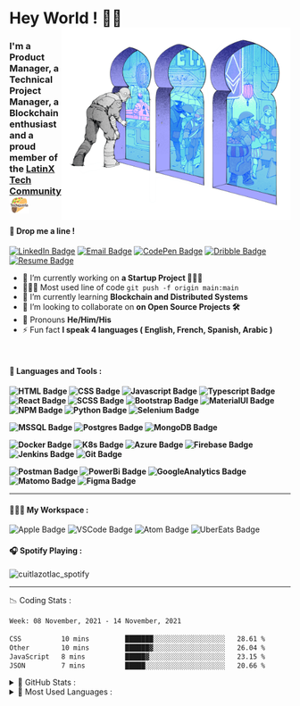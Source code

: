 <h1 align="left"> Hey World ! 🤙🏽 
 <br/>
 <img align="right" width="410px "alt="img" src="https://github.com/cuitlazotlac/cuitlazotlac/blob/main/what-is-ethereum.png" />
<h3 align="left">I'm a Product Manager, a Technical Project Manager, a Blockchain enthusiast and a proud member of the <a href="https://techqueria.org/" target="_blank"> LatinX Tech Community <img width="35px "alt="img" src="logo-techqueria.png" /></a></h3>


<h4> 📮 Drop me a line ! </h4>

[![LinkedIn Badge](https://img.shields.io/badge/LinkedIn-CD96FE?style=for-the-badge&logo=linkedin&logoColor=black)](https://www.behance.net/cuitlazotlac) 
[![Email Badge](https://img.shields.io/badge/Mail-9F87E6?style=for-the-badge&logo=gmail&logoColor=black)](mailto:heyhayssem@gmail.com)
[![CodePen Badge](https://img.shields.io/badge/Codepen-A3A4FD?style=for-the-badge&logo=codepen&logoColor=black)](https://codepen.io/cuitlazotlac)
[![Dribble Badge](https://img.shields.io/badge/Dribbble-87A2E6?style=for-the-badge&logo=Dribbble&logoColor=black)](https://dribbble.com/cuitlazotlac)
[![Resume Badge](https://img.shields.io/badge/My%20Resume-96CEFE?style=for-the-badge&logo=LibreOffice&logoColor=black)](https://drive.google.com/file/d/1XqK292myheQ53gTAYmz20vpO4cv5Q7Fq/view?usp=sharing)

- 🔭 I’m currently working on **a Startup Project 👷🏾‍♂️**
- 👨🏽‍💻 Most used line of code `git push -f origin main:main`
- 🌱 I’m currently learning **Blockchain and Distributed Systems**
- 👯 I’m looking to collaborate on **on Open Source Projects 🛠**
- 💬 Pronouns **He/Him/His**
- ⚡ Fun fact **I speak 4 languages ( English, French, Spanish, Arabic )**


<br />

<h4> 🦥 Languages and Tools :<h4> 

![HTML Badge](https://img.shields.io/badge/HTML5-CD96FE?style=for-the-badge&logo=html5&logoColor=#EA6123)
![CSS Badge](https://img.shields.io/badge/CSS3-9F87E6?style=for-the-badge&logo=css3&logoColor=#2662E9)
![Javascript Badge](https://img.shields.io/badge/JavaScript-A3A4FD?style=for-the-badge&logo=javascript&logoColor=#EFD819)
![Typescript Badge](https://img.shields.io/badge/TypeScript-87A2E6?style=for-the-badge&logo=typescript&logoColor=#2D79C7)
![React Badge](https://img.shields.io/badge/React-CD96FE?style=for-the-badge&logo=react&logoColor=#61DAFB)
![SCSS Badge](https://img.shields.io/badge/Sass-9F87E6?style=for-the-badge&logo=sass&logoColor=#CE679B)
![Bootstrap Badge](https://img.shields.io/badge/Bootstrap-CD96FE?style=for-the-badge&logo=bootstrap&logoColor=#7A12F7)
![MaterialUI Badge](https://img.shields.io/badge/Material--UI-9F87E6?style=for-the-badge&logo=material-ui&logoColor=#00B0FE)
![NPM Badge](https://img.shields.io/badge/npm-A3A4FD?style=for-the-badge&logo=npm&logoColor=white)
![Python Badge](https://img.shields.io/badge/Python-87A2E6?style=for-the-badge&logo=python&logoColor=#326B9A)
![Selenium Badge](https://img.shields.io/badge/Selenium-CD96FE?style=for-the-badge&logo=Selenium&logoColor=#00B400)

![MSSQL Badge](https://img.shields.io/badge/Microsoft%20SQL%20Sever-9F87E6?style=for-the-badge&logo=microsoft%20sql%20server&logoColor=#DF3732)
![Postgres Badge](https://img.shields.io/badge/PostgreSQL-A3A4FD?style=for-the-badge&logo=postgresql&logoColor=#326790)
![MongoDB Badge](https://img.shields.io/badge/MongoDB-87A2E6?style=for-the-badge&logo=mongodb&logoColor=#13A950)


![Docker Badge](https://img.shields.io/badge/Docker-CD96FE?style=for-the-badge&logo=docker&logoColor=#2596EC)
![K8s Badge](https://img.shields.io/badge/kubernetes-9F87E6.svg?&style=for-the-badge&logo=kubernetes&logoColor=#316DE4)
![Azure Badge](https://img.shields.io/badge/microsoft%20azure-A3A4FD?style=for-the-badge&logo=microsoft-azure&logoColor=#0089D6)
![Firebase Badge](https://img.shields.io/badge/firebase-87A2E6?style=for-the-badge&logo=firebase&logoColor=#F58310)
![Jenkins Badge](https://img.shields.io/badge/Jenkins-CD96FE?style=for-the-badge&logo=Jenkins&logoColor=#304F60)
![Git Badge](https://img.shields.io/badge/Git-9F87E6?style=for-the-badge&logo=git&logoColor=#F0512F)

![Postman Badge](https://img.shields.io/badge/Postman-CD96FE?style=for-the-badge&logo=Postman&logoColor=#F76936)
![PowerBi Badge](https://img.shields.io/badge/Power%20Bi-9F87E6?style=for-the-badge&logo=Power%20BI&logoColor=#F3C911)
![GoogleAnalytics Badge](https://img.shields.io/badge/Google%20Analytics-A3A4FD?style=for-the-badge&logo=google%20analytics&logoColor=#FAAB00)
![Matomo Badge](https://img.shields.io/badge/Matomo-87A2E6?style=for-the-badge&logo=Matomo&logoColor=#2E51A1)
![Figma Badge](https://img.shields.io/badge/Figma-CD96FE?style=for-the-badge&logo=figma&logoColor=#A15AFE)
<!-- ![AdobeAi Badge](https://img.shields.io/badge/Adobe%20Illustrator-FF9A00?style=for-the-badge&logo=adobe%20illustrator&logoColor=white) -->
<!-- ![InVision Badge](https://img.shields.io/badge/InVision-FF3366?style=for-the-badge&logo=InVision&logoColor=white) -->


---
<h4> 💁🏽‍♂️  My Workspace :</h4>

![Apple Badge](https://img.shields.io/badge/Apple-MacBook_Pro_2019-CD96FE?style=for-the-badge&logo=apple&logoColor=white)
![VSCode Badge](https://img.shields.io/badge/Visual_Studio_Code-9F87E6?style=for-the-badge&logo=visual%20studio%20code&logoColor=#44B0F4)
![Atom Badge](https://img.shields.io/badge/Atom-A3A4FD?style=for-the-badge&logo=Atom&logoColor=#1AAB76)
![UberEats Badge](https://img.shields.io/badge/Uber_Eats-87A2E6?style=for-the-badge&logo=uber-eats&logoColor=#00BF32)

<h4> 🎧  Spotify Playing : </h4>
<img src="https://novatorem-cuitlazotlac.vercel.app/api/spotify" alt="cuitlazotlac_spotify" width="350"></img>

---

📉 Coding Stats :
<!--START_SECTION:waka-->
```text
Week: 08 November, 2021 - 14 November, 2021

CSS          10 mins         ███████░░░░░░░░░░░░░░░░░░   28.61 % 
Other        10 mins         ██████▓░░░░░░░░░░░░░░░░░░   26.04 % 
JavaScript   8 mins          █████▓░░░░░░░░░░░░░░░░░░░   23.15 % 
JSON         7 mins          █████░░░░░░░░░░░░░░░░░░░░   20.66 % 
```
<!--END_SECTION:waka-->


<details>
<summary> 🦉 GitHub Stats : </summary>
  <img alt="GitHub Stats" src="https://github-readme-stats-cuitlazotlac.vercel.app/api?username=cuitlazotlac&show_icons=true&theme=tokyonight&hide_border=true" />
</details>
<details>
<summary> 👾 Most Used Languages : </summary>
<img alt="Top Languages" src="https://github-readme-stats-cuitlazotlac.vercel.app/api/top-langs/?username=cuitlazotlac&show_icons=true&theme=tokyonight&hide_border=true" />
</details>
